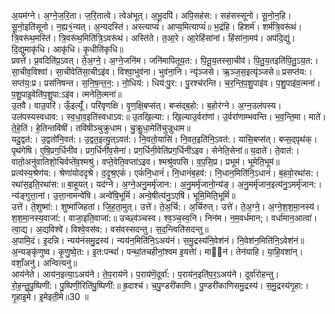 

  
अ॒यम॑ग्ने। अ॒ग्ने॒ज॒रि॒ता। ज॒रि॒तात्वे। त्वेअ॑भूत्। अ॒भू॒दपि॑। अपि॒सह॑स:। सह॑सस्सूनो। सू॒नो॒न॒हि। सू॒नो॒इति॑सूनो। न॒ह्य१॒॑न्यत्। अ॒न्यदस्ति॑। अस्त्याप्यं॑। आप्य॒मित्याप्यं॑॥ भ॒द्रंहि। हिशर्म॑। शर्म॑त्रि॒वरू॑थं। त्रि॒वरू॑थ॒मस्ति॑। त्रि॒वरू॑थ॒मिति॑त्रि॒ऽवरू॑थं। अस्ति॑ते। त॒आ॒रे। आ॒रेहिंसा॑नां। हिंसा॑ना॒मप॑। अप॑दि॒द्युं। दि॒द्युमाकृ॑धि। आकृ॑धि। कृ॒धीति॑कृधि॥  
प्रवत्ते॑। प्र॒वदिति॑प्र॒ऽवत्। ते॒अ॒ग्ने॒। अ॒ग्ने॒जनि॑म। जनि॑मापितूय॒त:। पि॒तू॒य॒तस्सा॒चीव॑। पि॒तु॒य॒तइति॑पि॒तु॒ऽय॒त:। सा॒चीव॒विश्वा॑। सा॒चीवेति॑सा॒चीऽइ॑व। विश्वा॒भुव॑ना। भुव॑ना॒नि। न्यृ॑ञ्जसे। ऋ॒ञ्ज॒स॒इत्यृ॑ञ्जसे॥ प्रसप्त॑य:। सप्त॑य॒:प्र। प्रस॑निषन्त। स॒नि॒ष॒न्त॒न॒:। नो॒धिय॑:। धिय॑:पु॒र:। पु॒रश्च॑रन्ति। च॒र॒न्ति॒प॒शु॒पाइ॑व। प॒शु॒पाइ॑व॒त्मना॑। प॒शु॒पाइ॒वेति॑प॒शु॒पा:ऽइ॑व। त्मनेति॒त्मना॑॥  
उ॒तवै। वाउ॒परि॑। ऊँ॒इत्यूँ॑। परि॑वृणक्षि। वृ॒ण॒क्षि॒बप्स॑त्। बप्स॑द्ब॒हो:। ब॒होर॑ग्ने। अ॒ग्न॒उल॑पस्य। उल॑पस्यस्वधाव:। स्व॒धा॒व॒इति॑स्वधाऽव:॥ उ॒तखि॒ल्या:। खि॒ल्याउ॒र्वरा॑णां। उ॒र्वरा॑णाम्भवन्ति। भ॒व॒न्ति॒मा। माते॑। ते॒हे॒तिं। हे॒तिन्तवि॑षीं। तवि॑षीञ्चुक्रुधाम। चु॒क्रु॒धा॒मेति॑चुज्रुधाम॥  
यदु॒द्वत॑:। उ॒द्वतो॑नि॒वत॑:। उ॒द्वत॒इत्यु॒त्ऽवत॑:। नि॒वतो॒यासि॑। नि॒वत॒इति॑नि॒ऽवत॑:। यासि॒बप्स॑त्। बप्स॒द्पृथ॑क्। पृथ॑गेषि। ए॒षि॒प्रग॒र्धिनी॑व। प्रग॒र्धिनी॑व॒सेना॑। प्रग॒र्धिनी॒वेति॑प्रग॒र्धिनी॑ऽइव। सेनेति॒सेना॑॥ य॒दाते॑। ते॒वात॑:। वातो॒अनु॑वातिशो॒चिर्वप्ते॑व॒श्मश्रु॑। वप्ते॒वेति॒वप्ता॑ऽइव। श्मश्रु॑वपसि। व॒प॒सि॒प्र। प्रभूम॑। भूमेति॒भूम॑॥  
प्रत्य॑स्य॒श्रेण॑य:। श्रेणा॑योददृश्रे। द॒दृ॒श्र॒एकं॑। एकं॑नि॒धानं॑। नि॒धानं॑ब॒हव॑:। नि॒धान॒मिति॑नि॒ऽधानं॑। ब॒हवो॒रथा॑स:। रथा॑स॒इति॒रथा॑स:॥ बा॒हूयत्। यद॑ग्ने। अ॒ग्ने॒अनु॒मर्मृ॑जान:। अ॒नु॒मर्मृ॑जानो॒न्य॑ङ्। अ॒नु॒मर्मृ॑जान॒इत्य॑नु॒ऽमर्मृ॑जान:। न्य॑ङ्गुत्ता॒नां। उ॒त्ता॒नामन्वे॑षि। अन्वे॑षि॒भूमिं॑। अन्वे॒षीत्य॑नु॒ऽएषि॑। भूमि॒मिति॒भूमिं॑॥  
उत्ते॑। ते॒शुष्मा॑:। शुष्मा॑जिहतां। जि॒ह॒ता॒मुत्। उत्ते॑। ते॒अ॒र्चि:। अ॒र्चिरुत्। उत्ते॑। ते॒अ॒ग्ने॒। अ॒ग्ने॒श॒श॒मा॒नस्य॑। श॒श॒मा॒नस्य॒वाजा॑:। वाजा॒इति॒वाजा॑:॥ उच्छ्व॑ञ्चस्व। श्व॒ञ्च॒स्व॒नि। निन॑म। न॒म॒वर्ध॑मान;। वर्धा॑मान॒आत्वा॑। त्वा॒द्य। अ॒द्यविश्वे॑। विश्वे॒वस॑व:। वस॑वस्सदन्तु। स॒द॒न्त्विति॑सदन्तु॥  
अ॒पामि॒दं। इ॒दन्नि। न्यय॑नंसमु॒द्रस्य॑। न्यय॑न॒मिति॑नि॒ऽअय॑नं। स॒मु॒द्रस्य॑नि॒वेश॑नं। नि॒वेश॑न॒मिति॑नि॒ऽवेश॑नं॥ अ॒न्यङ्कृ॑णुष्व। कृ॒णु॒ष्वे॒त:। इ॒त:पन्थां॑। पन्थां॒तचहीनां॒श्वम इ॒यत्तेा॑। माेन॑। तेन॑याहि। या॒हि॒वशा॑न्। वशाँ॒अनु॑। अन्वित्यनु॑॥  
आय॑नेते। आय॑न॒इत्या॒ऽअय॑ने। ते॒प॒राय॑णॆ। प॒राय॑णॆ॒दूर्वा॑:। प॒राय॑न॒इति॑प॒र॒ऽअय॑ने। दूर्वा॑रोहन्तु। रो॒ह॒न्तु॒पु॒ष्पिणी॑:। पु॒ष्पिणी॒रिति॑पु॒ष्पिणी॑:॥ ह्र॒दाश्च॑। च॒पु॒ण्डरी॑काणि। पु॒ण्डरी॑काणिसमु॒द्रस्य॑। स॒मु॒द्रस्य॑गृ॒हा:। गृ॒हाइ॒मे। इ॒मेइती॒मे॥30 ॥  
